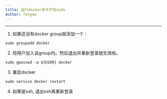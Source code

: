 ```yaml
---
title: 运行docker命令不加sudo 
author: fengxw
---
```


---

1. 如果还没有docker group就添加一个：

```
sudo groupadd docker
```

2. 将用户加入该group内。然后退出并重新登录就生效啦。

```
sudo gpasswd -a ${USER} docker
```

3. 重启docker

```
sudo service docker restart
```

4. 如果是ssh, 退出ssh再重新登录
